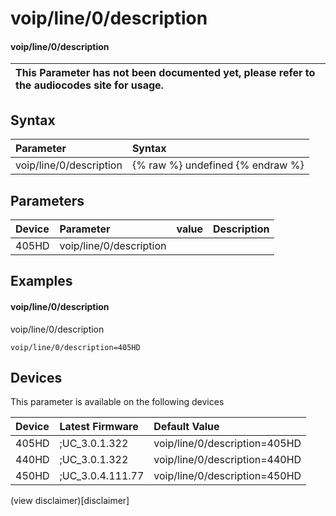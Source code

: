 ﻿---
description: voip/line/0/description
search:
    keywords: ['voip','line','0','description']
---

# voip/line/0/description

#### voip/line/0/description


| This Parameter has not been documented yet, please refer to the audiocodes site for usage.  |
| :--- |

## Syntax
| Parameter | Syntax |
| :--- | :--- |
|voip/line/0/description | {% raw %} undefined {% endraw %} |

## Parameters
|Device|Parameter|value|Description|
|:---|:---|:---|:---|
| 405HD | voip/line/0/description |  |  |

## Examples
#### voip/line/0/description

voip/line/0/description

```
voip/line/0/description=405HD
```

## Devices
This parameter is available on the following devices

| Device | Latest Firmware | Default Value |
|:---|:---|:---|
| 405HD | ;UC_3.0.1.322 | voip/line/0/description=405HD 
| 440HD | ;UC_3.0.1.322 | voip/line/0/description=440HD 
| 450HD | ;UC_3.0.4.111.77 | voip/line/0/description=450HD 

(view disclaimer)[disclaimer]
